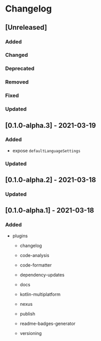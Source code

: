 # Changelog

## [Unreleased]

### Added

### Changed

### Deprecated

### Removed

### Fixed

### Updated

## [0.1.0-alpha.3] - 2021-03-19

### Added

- expose `defaultLanguageSettings`

### Updated

## [0.1.0-alpha.2] - 2021-03-18

### Updated

## [0.1.0-alpha.1] - 2021-03-18

### Added

- plugins

    - changelog

    - code-analysis

    - code-formatter

    - dependency-updates

    - docs

    - kotlin-multiplatform

    - nexus

    - publish

    - readme-badges-generator

    - versioning

